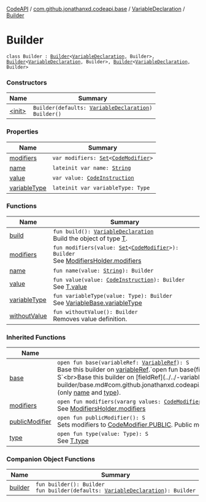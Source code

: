 [CodeAPI](../../../index.md) / [com.github.jonathanxd.codeapi.base](../../index.md) / [VariableDeclaration](../index.md) / [Builder](.)

# Builder

`class Builder : `[`Builder`](../../-variable-base/-builder/index.md)`<`[`VariableDeclaration`](../index.md)`, Builder>, `[`Builder`](../../-value-holder/-builder/index.md)`<`[`VariableDeclaration`](../index.md)`, Builder>, `[`Builder`](../../-modifiers-holder/-builder/index.md)`<`[`VariableDeclaration`](../index.md)`, Builder>`

### Constructors

| Name | Summary |
|---|---|
| [&lt;init&gt;](-init-.md) | `Builder(defaults: `[`VariableDeclaration`](../index.md)`)`<br>`Builder()` |

### Properties

| Name | Summary |
|---|---|
| [modifiers](modifiers.md) | `var modifiers: `[`Set`](https://kotlinlang.org/api/latest/jvm/stdlib/kotlin.collections/-set/index.html)`<`[`CodeModifier`](../../-code-modifier/index.md)`>` |
| [name](name.md) | `lateinit var name: `[`String`](https://kotlinlang.org/api/latest/jvm/stdlib/kotlin/-string/index.html) |
| [value](value.md) | `var value: `[`CodeInstruction`](../../../com.github.jonathanxd.codeapi/-code-instruction.md) |
| [variableType](variable-type.md) | `lateinit var variableType: Type` |

### Functions

| Name | Summary |
|---|---|
| [build](build.md) | `fun build(): `[`VariableDeclaration`](../index.md)<br>Build the object of type [T](#). |
| [modifiers](modifiers.md) | `fun modifiers(value: `[`Set`](https://kotlinlang.org/api/latest/jvm/stdlib/kotlin.collections/-set/index.html)`<`[`CodeModifier`](../../-code-modifier/index.md)`>): Builder`<br>See [ModifiersHolder.modifiers](../../-modifiers-holder/modifiers.md) |
| [name](name.md) | `fun name(value: `[`String`](https://kotlinlang.org/api/latest/jvm/stdlib/kotlin/-string/index.html)`): Builder` |
| [value](value.md) | `fun value(value: `[`CodeInstruction`](../../../com.github.jonathanxd.codeapi/-code-instruction.md)`): Builder`<br>See [T.value](#) |
| [variableType](variable-type.md) | `fun variableType(value: Type): Builder`<br>See [VariableBase.variableType](../../-variable-base/variable-type.md) |
| [withoutValue](without-value.md) | `fun withoutValue(): Builder`<br>Removes value definition. |

### Inherited Functions

| Name | Summary |
|---|---|
| [base](../../-variable-base/-builder/base.md) | `open fun base(variableRef: `[`VariableRef`](../../../com.github.jonathanxd.codeapi.common/-variable-ref/index.md)`): S`<br>Base this builder on [variableRef](../../-variable-base/-builder/base.md#com.github.jonathanxd.codeapi.base.VariableBase.Builder$base(com.github.jonathanxd.codeapi.common.VariableRef)/variableRef).`open fun base(fieldRef: `[`FieldRef`](../../../com.github.jonathanxd.codeapi.common/-field-ref/index.md)`): S`<br>Base this builder on [fieldRef](../../-variable-base/-builder/base.md#com.github.jonathanxd.codeapi.base.VariableBase.Builder$base(com.github.jonathanxd.codeapi.common.FieldRef)/fieldRef) (only [name](../../-named/-builder/name.md) and [type](../../-variable-base/-builder/type.md)). |
| [modifiers](../../-modifiers-holder/-builder/modifiers.md) | `open fun modifiers(vararg values: `[`CodeModifier`](../../-code-modifier/index.md)`): S`<br>See [ModifiersHolder.modifiers](../../-modifiers-holder/modifiers.md) |
| [publicModifier](../../-modifiers-holder/-builder/public-modifier.md) | `open fun publicModifier(): S`<br>Sets modifiers to [CodeModifier.PUBLIC](../../-code-modifier/-p-u-b-l-i-c.md). Public modifier is optional, all [ModifiersHolder](../../-modifiers-holder/index.md) which does not provide a modifier is public by default. |
| [type](../../-variable-base/-builder/type.md) | `open fun type(value: Type): S`<br>See [T.type](../../-variable-base/-builder/type.md) |

### Companion Object Functions

| Name | Summary |
|---|---|
| [builder](builder.md) | `fun builder(): Builder`<br>`fun builder(defaults: `[`VariableDeclaration`](../index.md)`): Builder` |
